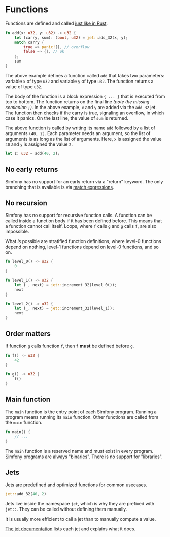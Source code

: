 # Functions

Functions are defined and called [just like in Rust](https://doc.rust-lang.org/std/keyword.fn.html).

```rust
fn add(x: u32, y: u32) -> u32 {
    let (carry, sum): (bool, u32) = jet::add_32(x, y);
    match carry {
        true => panic!(), // overflow
        false => {}, // ok
    };
    sum
}
```

The above example defines a function called `add` that takes two parameters: variable `x` of type `u32` and variable `y` of type `u32`. The function returns a value of type `u32`.

The body of the function is a block expression `{ ... }` that is executed from top to bottom.
The function returns on the final line _(note the missing semicolon `;`)_.
In the above example, `x` and `y` are added via the `add_32` jet.
The function then checks if the carry is true, signaling an overflow, in which case it panics.
On the last line, the value of `sum` is returned.

The above function is called by writing its name `add` followed by a list of arguments `(40, 2)`.
Each parameter needs an argument, so the list of arguments is as long as the list of arguments.
Here, `x` is assigned the value `40` and `y` is assigned the value `2`.

```rust
let z: u32 = add(40, 2);
```

## No early returns

Simfony has no support for an early return via a "return" keyword.
The only branching that is available is via [match expressions](./match_expression.md).

## No recursion

Simfony has no support for recursive function calls.
A function can be called inside a function body if it has been defined before.
This means that a function cannot call itself.
Loops, where `f` calls `g` and `g` calls `f`, are also impossible.

What _is_ possible are stratified function definitions, where level-0 functions depend on nothing, level-1 functions depend on level-0 functions, and so on.

```rust
fn level_0() -> u32 {
    0
}

fn level_1() -> u32 {
    let (_, next) = jet::increment_32(level_0());
    next
}

fn level_2() -> u32 {
    let (_, next) = jet::increment_32(level_1));
    next
}
```

## Order matters

If function `g` calls function `f`, then `f` **must** be defined before `g`.

```rust
fn f() -> u32 {
    42
}

fn g() -> u32 {
    f()
}
```

## Main function

The `main` function is the entry point of each Simfony program.
Running a program means running its `main` function.
Other functions are called from the `main` function.

```rust
fn main() {
    // ...
}
```

The `main` function is a reserved name and must exist in every program.
Simfony programs are always "binaries".
There is no support for "libraries".

## Jets

Jets are predefined and optimized functions for common usecases.

```rust
jet::add_32(40, 2)
```

Jets live inside the namespace `jet`, which is why they are prefixed with `jet::`.
They can be called without defining them manually.

It is usually more efficient to call a jet than to manually compute a value.

[The jet documentation](https://docs.rs/simfony-as-rust/latest/simfony_as_rust/jet/index.html) lists each jet and explains what it does.
